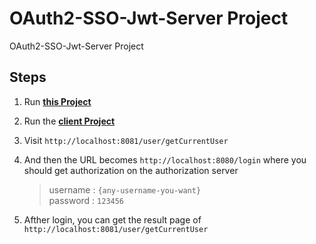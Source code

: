 # OAuth2-SSO-Jwt-Server Project
 OAuth2-SSO-Jwt-Server Project
## Steps
1. Run [**this Project**](https:/github.com/hjwforever/oauth2-jwt-sso-server)
2. Run the **[client Project](https:/github.com/hjwforever/oauth2-client)**
3. Visit `http://localhost:8081/user/getCurrentUser`
4. And then the URL becomes `http://localhost:8080/login` where you should get authorization on the authorization server  
    > username :   `{any-username-you-want}`  
    password : `123456`

5. Afther login, you can get the result page of `http://localhost:8081/user/getCurrentUser`  